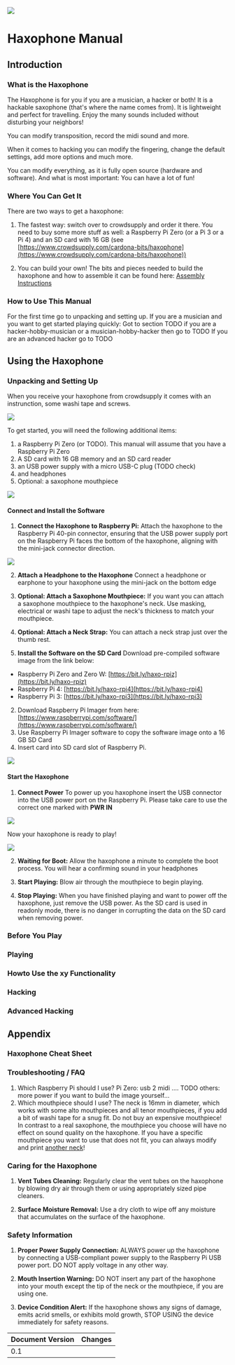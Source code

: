 ![](./images/haxophone-logo.png)

# Haxophone Manual
## Introduction
### What is the Haxophone 
The Haxophone is for you if you are a musician, a hacker or both!
It is a hackable saxophone (that's where the name comes from). It is lightweight and perfect for travelling. Enjoy the many sounds included without disturbing your neighbors! 

You can modify transposition, record the midi sound and more.

When it comes to hacking you can modify the fingering, change the default settings, add more options and much more.

You can modify everything, as it is fully open source (hardware and software).
And what is most important: You can have a lot of fun!

### Where You Can Get It
There are two ways to get a haxophone:

1. The fastest way: switch over to crowdsupply and order it there. You need to buy some more stuff as well: a Raspberry Pi Zero (or a Pi 3 or a Pi 4) and an SD card with 16 GB (see [https://www.crowdsupply.com/cardona-bits/haxophone](https://www.crowdsupply.com/cardona-bits/haxophone))

2. You can build your own! The bits and pieces needed to build the haxophone and how to assemble it can be found here: [Assembly Instructions](https://github.com/cardonabits/haxo-hw/blob/main/docs/assembly.md)

### How to Use This Manual

For the first time go to unpacking and setting up.
If you are a musician and you want to get started playing quickly: Got to section TODO
if you are a hacker-hobby-musician or a musician-hobby-hacker then go to TODO 
If you are an advanced hacker go to TODO

## Using the Haxophone
### Unpacking and Setting Up
When you receive your haxophone from crowdsupply it comes with an instrunction, some washi tape and screws.

![](./images/haxophone_unpacked.jpg)

To get started, you will need the following additional items:

1. a Raspberry Pi Zero (or TODO). This manual will assume that you have a Raspberry Pi Zero
2. A SD card with 16 GB memory and an SD card reader
3. an USB power supply with a micro USB-C plug (TODO check)
4. and headphones
5. Optional: a saxophone mouthpiece

![](./images/items_needed_for_getting_started.jpg)

#### Connect and Install the Software
1. **Connect the Haxophone to Raspberry Pi:**
   Attach the haxophone to the Raspberry Pi 40-pin connector, ensuring that the USB power supply port on the Raspberry Pi faces the bottom of the haxophone, aligning with the mini-jack connector direction. 

![](./images/place_for_the_raspberry_pi.jpg)

2. **Attach a Headphone to the Haxophone**
Connect a headphone or earphone to your haxophone using the mini-jack on the bottom edge

3. **Optional: Attach a Saxophone Mouthpiece:**
   If you want you can attach a saxophone mouthpiece to the haxophone's neck. Use masking, electrical or washi tape to adjust the neck's thickness to match your mouthpiece.

4. **Optional: Attach a Neck Strap:**
You can attach a neck strap just over the thumb rest.

5. **Install the Software on the SD Card**
   Download pre-compiled software image from the link below:

* Raspberry Pi Zero and Zero W: [https://bit.ly/haxo-rpiz](https://bit.ly/haxo-rpiz)
* Raspberry Pi 4: [https://bit.ly/haxo-rpi4](https://bit.ly/haxo-rpi4)
* Raspberry Pi 3: [https://bit.ly/haxo-rpi3](https://bit.ly/haxo-rpi3)
   
2. Download Raspberry Pi Imager from here:
[https://www.raspberrypi.com/software/](https://www.raspberrypi.com/software/)
3. Use Raspberry Pi Imager software to copy the
software image onto a 16 GB SD Card
4. Insert card into SD card slot of Raspberry Pi.
   
![](./images/insert_sd_card.jpg)

#### Start the Haxophone
1. **Connect Power**
To power up you haxophone insert the USB connector into the USB power port on the Raspberry Pi. Please take care to use the correct one marked with **PWR IN** 

![](./images/attach_power.jpg)

Now your haxophone is ready to play!

![](./images/haxophone_ready_to_play.jpg)


2. **Waiting for Boot:**
   Allow the haxophone a minute to complete the boot process. You will hear a confirming sound in your headphones

3. **Start Playing:**
   Blow air through the mouthpiece to begin playing.

4. **Stop Playing:**
When you have finished playing and want to power off the haxophone, just remove the USB power. As the SD card is used in readonly mode, there is no danger in corrupting the data on the SD card when removing power.

### Before You Play

### Playing

### Howto Use the xy Functionality

### Hacking

### Advanced Hacking

## Appendix

### Haxophone Cheat Sheet

### Troubleshooting / FAQ
1. Which Raspberry Pi should I use? Pi Zero: usb 2 midi .... TODO others: more power if you want to build the image yourself...
2. Which mouthpiece should I use? The neck is 16mm in diameter, which works with some alto mouthpieces and all tenor mouthpieces, if you add a bit of washi tape for a snug fit. Do not buy an expensive mouthpiece! In contrast to a real saxophone, the mouthpiece you choose will have no effect on sound quality on the haxophone. If you have a specific mouthpiece you want to use that does not fit, you can always modify and print [another neck](https://github.com/cardonabits/haxo-hw/blob/main/models/neck-neck.stl)!

### Caring for the Haxophone
1. **Vent Tubes Cleaning:**
   Regularly clear the vent tubes on the haxophone by blowing dry air through them or using appropriately sized pipe cleaners.

2. **Surface Moisture Removal:**
   Use a dry cloth to wipe off any moisture that accumulates on the surface of the haxophone.

### Safety Information

1. **Proper Power Supply Connection:**
   ALWAYS power up the haxophone by connecting a USB-compliant power supply to the Raspberry Pi USB power port. DO NOT apply voltage in any other way.

2. **Mouth Insertion Warning:**
   DO NOT insert any part of the haxophone into your mouth except the tip of the neck or the mouthpiece, if you are using one.

3. **Device Condition Alert:**
   If the haxophone shows any signs of damage, emits acrid smells, or exhibits mold growth, STOP USING the device immediately for safety reasons.


| Document Version | Changes |
| --- | --- |
| 0.1 |     |